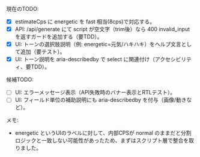 現在のTODO:

- [x] estimateCps に energetic を fast 相当(8cps)で対応する。
- [x] API: /api/generate にて script が空文字（trim後）なら 400 invalid_input を返すガードを追加する（要TDD）。
- [x] UI: トーンの選択肢説明（例: energetic=元気/ハキハキ）をヘルプ文言として追加（要テスト）。
- [x] UI: トーン説明を aria-describedby で select に関連付け（アクセシビリティ、要TDD）。

候補TODO:

- [ ] UI: エラーメッセージ表示（API失敗時のバナー表示とRTLテスト）。
- [ ] UI: フィールド単位の補助説明にも aria-describedby を付与（画像/動きなど）。

メモ:

- energetic というUIのラベルに対して、内部CPSが normal のままだと分割ロジックと一致しない可能性があったため、まずはスクリプト層で整合を取りました。

